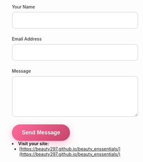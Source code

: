 <form action="https://formspree.io/f/moqkrgwp" method="POST">
    <div class="form-group">
        <label for="name">Your Name</label>
        <input type="text" id="name" name="name" required>
    </div>
    <div class="form-group">
        <label for="email">Email Address</label>
        <input type="email" id="email" name="email" required>
    </div>
    <div class="form-group">
        <label for="message">Message</label>
        <textarea id="message" name="message" rows="5" required></textarea>
    </div>
    <button type="submit" class="cta-button">Send Message</button>
</for index.html`, `git commit -m "Update contact form to use Formspree sample endpoint"`, and `git push`.

5. **Visit your site:**  
   - [https://beauty297.github.io/beauty_enssentials/](https://beauty297.github.io/beauty_enssentials/)
   
<html lang="en">
<head>
    <meta charset="UTF-8">
    <meta name="viewport" content="width=device-width, initial-scale=1.0">
    <title>Beauty Essentials - Premium Beauty Tools & Pet Care</title>
    <style>
        * {
            margin: 0;
            padding: 0;
            box-sizing: border-box;
        }

        body {
            font-family: 'Arial', sans-serif;
            line-height: 1.6;
            color: #333;
            background: linear-gradient(135deg, #ffeef7 0%, #f8e8ff 100%);
        }

        .container {
            max-width: 1200px;
            margin: 0 auto;
            padding: 0 20px;
        }

        /* Header */
        header {
            background: linear-gradient(135deg, #ff6b9d 0%, #c44569 100%);
            color: white;
            padding: 1rem 0;
            box-shadow: 0 4px 20px rgba(255, 107, 157, 0.3);
            position: sticky;
            top: 0;
            z-index: 100;
        }

        .header-content {
            display: flex;
            justify-content: space-between;
            align-items: center;
            flex-wrap: wrap;
        }

        .logo {
            font-size: 2rem;
            font-weight: bold;
            text-decoration: none;
            color: white;
            text-shadow: 2px 2px 4px rgba(0,0,0,0.3);
        }

        nav ul {
            list-style: none;
            display: flex;
            gap: 2rem;
        }

        nav a {
            color: white;
            text-decoration: none;
            font-weight: 500;
            transition: all 0.3s ease;
            padding: 0.5rem 1rem;
            border-radius: 25px;
        }

        nav a:hover {
            background: rgba(255,255,255,0.2);
            transform: translateY(-2px);
        }

        /* Hero Section */
        .hero {
            background: linear-gradient(135deg, #667eea 0%, #764ba2 100%);
            color: white;
            padding: 5rem 0;
            text-align: center;
            position: relative;
            overflow: hidden;
        }

        .hero::before {
            content: '';
            position: absolute;
            top: 0;
            left: 0;
            right: 0;
            bottom: 0;
            background: url('data:image/svg+xml,<svg xmlns="http://www.w3.org/2000/svg" viewBox="0 0 100 100"><circle cx="20" cy="20" r="2" fill="rgba(255,255,255,0.1)"/><circle cx="80" cy="80" r="2" fill="rgba(255,255,255,0.1)"/><circle cx="40" cy="60" r="1" fill="rgba(255,255,255,0.1)"/></svg>');
            animation: float 20s infinite linear;
        }

        @keyframes float {
            0% { transform: translateY(0) rotate(0deg); }
            100% { transform: translateY(-100px) rotate(360deg); }
        }

        .hero-content {
            position: relative;
            z-index: 2;
        }

        .hero h1 {
            font-size: 3.5rem;
            margin-bottom: 1rem;
            text-shadow: 2px 2px 4px rgba(0,0,0,0.3);
        }

        .hero p {
            font-size: 1.3rem;
            margin-bottom: 2rem;
            opacity: 0.9;
        }

        .cta-button {
            background: linear-gradient(135deg, #ff6b9d 0%, #c44569 100%);
            color: white;
            padding: 1rem 2rem;
            border: none;
            border-radius: 50px;
            font-size: 1.1rem;
            font-weight: bold;
            cursor: pointer;
            transition: all 0.3s ease;
            text-decoration: none;
            display: inline-block;
            box-shadow: 0 8px 25px rgba(255, 107, 157, 0.4);
        }

        .cta-button:hover {
            transform: translateY(-3px);
            box-shadow: 0 12px 35px rgba(255, 107, 157, 0.6);
        }

        /* Featured Products */
        .featured-products {
            padding: 5rem 0;
            background: white;
        }

        .section-title {
            text-align: center;
            font-size: 2.5rem;
            margin-bottom: 3rem;
            color: #333;
            position: relative;
        }

        .section-title::after {
            content: '';
            display: block;
            width: 100px;
            height: 4px;
            background: linear-gradient(135deg, #ff6b9d 0%, #c44569 100%);
            margin: 1rem auto;
            border-radius: 2px;
        }

        .products-grid {
            display: grid;
            grid-template-columns: repeat(auto-fit, minmax(280px, 1fr));
            gap: 2rem;
        }

        .product-card {
            background: white;
            border-radius: 20px;
            padding: 2rem;
            text-align: center;
            box-shadow: 0 10px 30px rgba(0,0,0,0.1);
            transition: all 0.3s ease;
            border: 1px solid #f0f0f0;
            position: relative;
            overflow: hidden;
        }

        .product-card::before {
            content: '';
            position: absolute;
            top: 0;
            left: -100%;
            width: 100%;
            height: 100%;
            background: linear-gradient(90deg, transparent, rgba(255,255,255,0.4), transparent);
            transition: all 0.5s ease;
        }

        .product-card:hover::before {
            left: 100%;
        }

        .product-card:hover {
            transform: translateY(-10px);
            box-shadow: 0 20px 40px rgba(0,0,0,0.15);
        }

        .product-icon {
            font-size: 3rem;
            margin-bottom: 1rem;
            display: block;
        }

        .product-card h3 {
            font-size: 1.5rem;
            margin-bottom: 1rem;
            color: #333;
        }

        .product-card p {
            color: #666;
            margin-bottom: 1.5rem;
        }

        .price {
            font-size: 1.5rem;
            font-weight: bold;
            color: #ff6b9d;
            margin-bottom: 1rem;
        }

        .buy-button {
            background: linear-gradient(135deg, #667eea 0%, #764ba2 100%);
            color: white;
            padding: 0.8rem 1.5rem;
            border: none;
            border-radius: 25px;
            cursor: pointer;
            transition: all 0.3s ease;
            font-weight: 500;
        }

        .buy-button:hover {
            transform: scale(1.05);
            box-shadow: 0 5px 15px rgba(102, 126, 234, 0.4);
        }

        /* About Section */
        .about {
            padding: 5rem 0;
            background: linear-gradient(135deg, #ffeef7 0%, #f8e8ff 100%);
        }

        .about-content {
            display: grid;
            grid-template-columns: 1fr 1fr;
            gap: 3rem;
            align-items: center;
        }

        .about-text h2 {
            font-size: 2.5rem;
            margin-bottom: 2rem;
            color: #333;
        }

        .about-text p {
            font-size: 1.1rem;
            color: #666;
            margin-bottom: 1.5rem;
        }

        .about-features {
            list-style: none;
        }

        .about-features li {
            padding: 0.5rem 0;
            color: #555;
            position: relative;
            padding-left: 2rem;
        }

        .about-features li::before {
            content: '✨';
            position: absolute;
            left: 0;
            color: #ff6b9d;
        }

        .about-image {
            background: linear-gradient(135deg, #ff6b9d 0%, #c44569 100%);
            border-radius: 20px;
            height: 400px;
            display: flex;
            align-items: center;
            justify-content: center;
            color: white;
            font-size: 4rem;
            box-shadow: 0 20px 40px rgba(255, 107, 157, 0.3);
        }

        /* Contact Section */
        .contact {
            padding: 5rem 0;
            background: white;
        }

        .contact-content {
            display: grid;
            grid-template-columns: 1fr 1fr;
            gap: 3rem;
        }

        .contact-form {
            background: #f9f9f9;
            padding: 2rem;
            border-radius: 20px;
            box-shadow: 0 10px 30px rgba(0,0,0,0.1);
        }

        .form-group {
            margin-bottom: 1.5rem;
        }

        .form-group label {
            display: block;
            margin-bottom: 0.5rem;
            color: #333;
            font-weight: 500;
        }

        .form-group input,
        .form-group textarea {
            width: 100%;
            padding: 1rem;
            border: 2px solid #e0e0e0;
            border-radius: 10px;
            font-size: 1rem;
            transition: all 0.3s ease;
        }

        .form-group input:focus,
        .form-group textarea:focus {
            outline: none;
            border-color: #ff6b9d;
            box-shadow: 0 0 0 3px rgba(255, 107, 157, 0.1);
        }

        .contact-info h3 {
            margin-bottom: 2rem;
            color: #333;
            font-size: 1.8rem;
        }

        .contact-item {
            display: flex;
            align-items: center;
            margin-bottom: 1.5rem;
            padding: 1rem;
            background: #f9f9f9;
            border-radius: 10px;
        }

        .contact-item-icon {
            font-size: 1.5rem;
            margin-right: 1rem;
            color: #ff6b9d;
        }

        /* Footer */
        footer {
            background: linear-gradient(135deg, #2c3e50 0%, #34495e 100%);
            color: white;
            text-align: center;
            padding: 3rem 0;
        }

        .footer-content {
            display: grid;
            grid-template-columns: repeat(auto-fit, minmax(250px, 1fr));
            gap: 2rem;
            margin-bottom: 2rem;
        }

        .footer-section h3 {
            margin-bottom: 1rem;
            color: #ff6b9d;
        }

        .footer-section p,
        .footer-section a {
            color: #bdc3c7;
            text-decoration: none;
            line-height: 1.8;
        }

        .footer-section a:hover {
            color: #ff6b9d;
        }

        .social-links {
            display: flex;
            justify-content: center;
            gap: 1rem;
            margin-top: 2rem;
        }

        .social-links a {
            display: inline-block;
            width: 50px;
            height: 50px;
            background: #ff6b9d;
            border-radius: 50%;
            text-align: center;
            line-height: 50px;
            color: white;
            font-size: 1.5rem;
            transition: all 0.3s ease;
        }

        .social-links a:hover {
            transform: translateY(-3px);
            background: #c44569;
        }

        /* Responsive Design */
        @media (max-width: 768px) {
            .header-content {
                flex-direction: column;
                gap: 1rem;
            }

            nav ul {
                flex-direction: column;
                gap: 1rem;
                text-align: center;
            }

            .hero h1 {
                font-size: 2.5rem;
            }

            .about-content,
            .contact-content {
                grid-template-columns: 1fr;
            }

            .products-grid {
                grid-template-columns: 1fr;
            }
        }

        /* Animations */
        @keyframes fadeInUp {
            from {
                opacity: 0;
                transform: translateY(30px);
            }
            to {
                opacity: 1;
                transform: translateY(0);
            }
        }

        .product-card {
            animation: fadeInUp 0.6s ease-out;
        }

        .product-card:nth-child(2) {
            animation-delay: 0.2s;
        }

        .product-card:nth-child(3) {
            animation-delay: 0.4s;
        }
    </style>
</head>
<body>
    <header>
        <div class="container">
            <div class="header-content">
                <a href="#" class="logo">✨ Beauty Essentials</a>
                <nav>
                    <ul>
                        <li><a href="#home">Home</a></li>
                        <li><a href="#products">Products</a></li>
                        <li><a href="#about">About</a></li>
                        <li><a href="#contact">Contact</a></li>
                    </ul>
                </nav>
            </div>
        </div>
    </header>

    <section id="home" class="hero">
        <div class="container">
            <div class="hero-content">
                <h1>Premium Beauty Tools & Pet Care</h1>
                <p>Professional beauty devices and pet care essentials for modern lifestyle</p>
                <a href="#products" class="cta-button">Shop Now</a>
            </div>
        </div>
    </section>

    <section id="products" class="featured-products">
        <div class="container">
            <h2 class="section-title">Featured Products</h2>
            <div class="products-grid">
                <div class="product-card">
                    <span class="product-icon">🖤</span>
                    <h3>Black Head Remover</h3>
                    <p>Professional electric blackhead remover with multiple suction levels for deep pore cleaning.</p>
                    <div class="price">$45.99</div>
                    <button class="buy-button">Add to Cart</button>
                </div>
                <div class="product-card">
                    <span class="product-icon">✂️</span>
                    <h3>Rechargeable Eyebrow Trimmer</h3>
                    <p>Precision eyebrow trimmer with LED light and multiple attachments for perfect brow shaping.</p>
                    <div class="price">$29.99</div>
                    <button class="buy-button">Add to Cart</button>
                </div>
                <div class="product-card">
                    <span class="product-icon">🧽</span>
                    <h3>Electric Silicone Facial Brush</h3>
                    <p>Waterproof sonic facial cleaning brush with gentle silicone bristles for deep cleansing.</p>
                    <div class="price">$39.99</div>
                    <button class="buy-button">Add to Cart</button>
                </div>
                <div class="product-card">
                    <span class="product-icon">🐕</span>
                    <h3>Dog Cooling Mat</h3>
                    <p>Self-cooling gel mat keeps your pet comfortable during hot weather. No electricity needed.</p>
                    <div class="price">$25.99</div>
                    <button class="buy-button">Add to Cart</button>
                </div>
                <div class="product-card">
                    <span class="product-icon">🐾</span>
                    <h3>Paws Cleaning Kit</h3>
                    <p>Trending portable paw cleaner cup with soft silicone bristles for muddy paws cleanup.</p>
                    <div class="price">$19.99</div>
                    <button class="buy-button">Add to Cart</button>
                </div>
            </div>
        </div>
    </section>

    <section id="about" class="about">
        <div class="container">
            <div class="about-content">
                <div class="about-text">
                    <h2>About Beauty Essentials</h2>
                    <p>We specialize in premium beauty tools and pet care products that make your daily routine easier and more effective.</p>
                    <p>Our carefully selected collection features professional-grade beauty devices and innovative pet care solutions for the modern lifestyle.</p>
                    <ul class="about-features">
                        <li>Professional beauty tools</li>
                        <li>Innovative pet care products</li>
                        <li>Fast and reliable shipping</li>
                        <li>Multiple secure payment options</li>
                        <li>Quality guarantee</li>
                        <li>Expert customer support</li>
                    </ul>
                </div>
                <div class="about-image">
                    🛠️
                </div>
            </div>
        </div>
    </section>

    <section id="contact" class="contact">
        <div class="container">
            <h2 class="section-title">Get In Touch</h2>
            <div class="contact-content">
                <div class="contact-form">
                    <form>
                        <div class="form-group">
                            <label for="name">Your Name</label>
                            <input type="text" id="name" name="name" required>
                        </div>
                        <div class="form-group">
                            <label for="email">Email Address</label>
                            <input type="email" id="email" name="email" required>
                        </div>
                        <div class="form-group">
                            <label for="message">Message</label>
                            <textarea id="message" name="message" rows="5" required></textarea>
                        </div>
                        <button type="submit" class="cta-button">Send Message</button>
                    </form>
                </div>
                <div class="contact-info">
                    <h3>Contact Information</h3>
                    <div class="contact-item">
                        <span class="contact-item-icon">📍</span>
                        <div>
                            <strong>Address</strong><br>
                            Lusaka, Zambia
                        </div>
                    </div>
                    <div class="contact-item">
                        <span class="contact-item-icon">📞</span>
                        <div>
                            <strong>Phone/WhatsApp</strong><br>
                            +260770969119
                        </div>
                    </div>
                    <div class="contact-item">
                        <span class="contact-item-icon">✉️</span>
                        <div>
                            <strong>Email</strong><br>
                            felixmwanza2024@gmail.com
                        </div>
                    </div>
                    <div class="contact-item">
                        <span class="contact-item-icon">💳</span>
                        <div>
                            <strong>Payment Methods</strong><br>
                            Payoneer • Bank Transfer • Mobile Money
                        </div>
                    </div>
                </div>
            </div>
        </div>
    </section>

    <footer>
        <div class="container">
            <div class="footer-content">
                <div class="footer-section">
                    <h3>Beauty Essentials</h3>
                    <p>Your trusted source for professional beauty tools and innovative pet care products. Quality and customer satisfaction guaranteed.</p>
                </div>
                <div class="footer-section">
                    <h3>Quick Links</h3>
                    <p><a href="#home">Home</a></p>
                    <p><a href="#products">Products</a></p>
                    <p><a href="#about">About Us</a></p>
                    <p><a href="#contact">Contact</a></p>
                </div>
                <div class="footer-section">
                    <h3>Customer Service</h3>
                    <p><a href="#">Shipping Info</a></p>
                    <p><a href="#">Returns</a></p>
                    <p><a href="#">Size Guide</a></p>
                    <p><a href="#">FAQ</a></p>
                </div>
            </div>
            <div class="social-links">
                <a href="#">📘</a>
                <a href="#">📸</a>
                <a href="#">🐦</a>
                <a href="#">📌</a>
            </div>
            <p>&copy; 2025 Beauty Essentials. All rights reserved.</p>
        </div>
    </footer>

    <script>
        // Smooth
